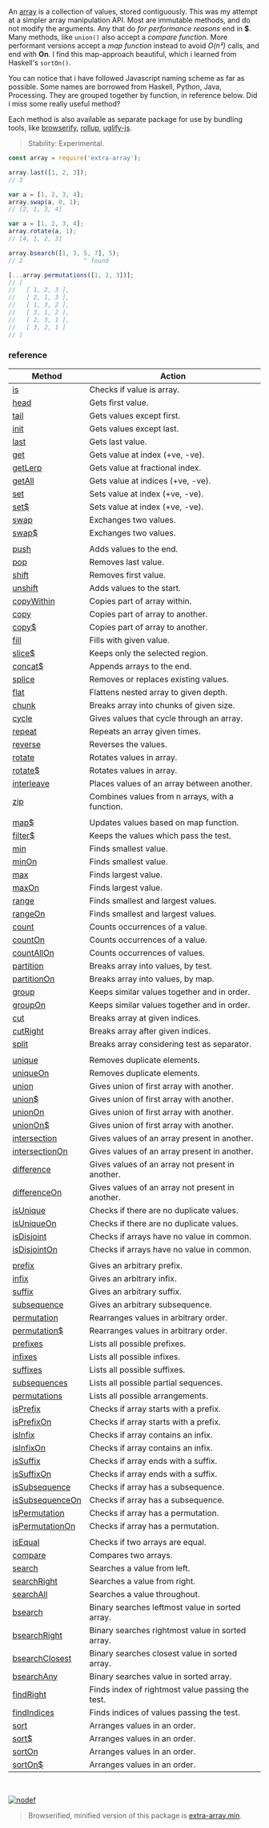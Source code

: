 An [array] is a collection of values, stored contiguously.
This was my attempt at a simpler array manipulation API. Most are immutable methods,
and do not modify the arguments. Any that do *for performance reasons* end in **$**.
Many methods, like `union()` also accept a *compare function*. More performant
versions accept a *map function* instead to avoid *O(n²)* calls, and end with **On**.
I find this map-approach beautiful, which i learned from Haskell's `sortOn()`.

You can notice that i have followed Javascript naming scheme as far as possible.
Some names are borrowed from Haskell, Python, Java, Processing. They are grouped
together by function, in reference below. Did i miss some really useful method?

Each method is also available as separate package for use by bundling tools,
like [browserify], [rollup], [uglify-js].

> Stability: Experimental.

```javascript
const array = require('extra-array');

array.last([1, 2, 3]);
// 3

var a = [1, 2, 3, 4];
array.swap(a, 0, 1);
// [2, 1, 3, 4]

var a = [1, 2, 3, 4];
array.rotate(a, 1);
// [4, 1, 2, 3]

array.bsearch([1, 3, 5, 7], 5);
// 2                 ^ found

[...array.permutations([1, 2, 3])];
// [
//   [ 1, 2, 3 ],
//   [ 2, 1, 3 ],
//   [ 1, 3, 2 ],
//   [ 3, 1, 2 ],
//   [ 2, 3, 1 ],
//   [ 3, 2, 1 ]
// ]
```

### reference

| Method                | Action
|-----------------------|-------
| [is]                  | Checks if value is array.
| [head]                | Gets first value.
| [tail]                | Gets values except first.
| [init]                | Gets values except last.
| [last]                | Gets last value.
| [get]                 | Gets value at index (+ve, -ve).
| [getLerp]             | Gets value at fractional index.
| [getAll]              | Gets value at indices (+ve, -ve).
| [set]                 | Sets value at index (+ve, -ve).
| [set$]                | Sets value at index (+ve, -ve).
| [swap]                | Exchanges two values.
| [swap$]               | Exchanges two values.
|                       | 
| [push]                | Adds values to the end. 
| [pop]                 | Removes last value.
| [shift]               | Removes first value.
| [unshift]             | Adds values to the start.
| [copyWithin]          | Copies part of array within.
| [copy]                | Copies part of array to another.
| [copy$]               | Copies part of array to another.
| [fill]                | Fills with given value.
| [slice$]              | Keeps only the selected region.
| [concat$]             | Appends arrays to the end.
| [splice]              | Removes or replaces existing values.
| [flat]                | Flattens nested array to given depth.
| [chunk]               | Breaks array into chunks of given size.
| [cycle]               | Gives values that cycle through an array.
| [repeat]              | Repeats an array given times.
| [reverse]             | Reverses the values.
| [rotate]              | Rotates values in array.
| [rotate$]             | Rotates values in array.
| [interleave]          | Places values of an array between another.
| [zip]                 | Combines values from n arrays, with a function.
|                       | 
| [map$]                | Updates values based on map function.
| [filter$]             | Keeps the values which pass the test.
| [min]                 | Finds smallest value.
| [minOn]               | Finds smallest value.
| [max]                 | Finds largest value.
| [maxOn]               | Finds largest value.
| [range]               | Finds smallest and largest values.
| [rangeOn]             | Finds smallest and largest values.
| [count]               | Counts occurrences of a value.
| [countOn]             | Counts occurrences of a value.
| [countAllOn]          | Counts occurrences of values.
| [partition]           | Breaks array into values, by test.
| [partitionOn]         | Breaks array into values, by map.
| [group]               | Keeps similar values together and in order.
| [groupOn]             | Keeps similar values together and in order.
| [cut]                 | Breaks array at given indices.
| [cutRight]            | Breaks array after given indices.
| [split]               | Breaks array considering test as separator.
|                       | 
| [unique]              | Removes duplicate elements.
| [uniqueOn]            | Removes duplicate elements.
| [union]               | Gives union of first array with another.
| [union$]              | Gives union of first array with another.
| [unionOn]             | Gives union of first array with another.
| [unionOn$]            | Gives union of first array with another.
| [intersection]        | Gives values of an array present in another.
| [intersectionOn]      | Gives values of an array present in another.
| [difference]          | Gives values of an array not present in another.
| [differenceOn]        | Gives values of an array not present in another.
| [isUnique]            | Checks if there are no duplicate values.
| [isUniqueOn]          | Checks if there are no duplicate values.
| [isDisjoint]          | Checks if arrays have no value in common.
| [isDisjointOn]        | Checks if arrays have no value in common.
|                       | 
| [prefix]              | Gives an arbitrary prefix.
| [infix]               | Gives an arbitrary infix.
| [suffix]              | Gives an arbitrary suffix.
| [subsequence]         | Gives an arbitrary subsequence.
| [permutation]         | Rearranges values in arbitrary order.
| [permutation$]        | Rearranges values in arbitrary order.
| [prefixes]            | Lists all possible prefixes.
| [infixes]             | Lists all possible infixes.
| [suffixes]            | Lists all possible suffixes.
| [subsequences]        | Lists all possible partial sequences.
| [permutations]        | Lists all possible arrangements.
| [isPrefix]            | Checks if array starts with a prefix.
| [isPrefixOn]          | Checks if array starts with a prefix.
| [isInfix]             | Checks if array contains an infix.
| [isInfixOn]           | Checks if array contains an infix.
| [isSuffix]            | Checks if array ends with a suffix.
| [isSuffixOn]          | Checks if array ends with a suffix.
| [isSubsequence]       | Checks if array has a subsequence.
| [isSubsequenceOn]     | Checks if array has a subsequence.
| [isPermutation]       | Checks if array has a permutation.
| [isPermutationOn]     | Checks if array has a permutation.
|                       | 
| [isEqual]             | Checks if two arrays are equal.
| [compare]             | Compares two arrays.
| [search]              | Searches a value from left.
| [searchRight]         | Searches a value from right.
| [searchAll]           | Searches a value throughout.
| [bsearch]             | Binary searches leftmost value in sorted array.
| [bsearchRight]        | Binary searches rightmost value in sorted array.
| [bsearchClosest]      | Binary searches closest value in sorted array.
| [bsearchAny]          | Binary searches value in sorted array.
| [findRight]           | Finds index of rightmost value passing the test.
| [findIndices]         | Finds indices of values passing the test.
| [sort]                | Arranges values in an order.
| [sort$]               | Arranges values in an order.
| [sortOn]              | Arranges values in an order.
| [sortOn$]             | Arranges values in an order.

<br>

[![nodef](https://merferry.glitch.me/card/extra-array.svg)](https://nodef.github.io)

> Browserified, minified version of this package is [extra-array.min].

[bsearch]: https://github.com/nodef/extra-array/wiki/bsearch
[bsearchAny]: https://github.com/nodef/extra-array/wiki/bsearchAny
[bsearchClosest]: https://github.com/nodef/extra-array/wiki/bsearchClosest
[bsearchRight]: https://github.com/nodef/extra-array/wiki/bsearchRight
[chunk]: https://github.com/nodef/extra-array/wiki/chunk
[compare]: https://github.com/nodef/extra-array/wiki/compare
[concat$]: https://github.com/nodef/extra-array/wiki/concat$
[copy$]: https://github.com/nodef/extra-array/wiki/copy$
[copy]: https://github.com/nodef/extra-array/wiki/copy
[copyWithin]: https://github.com/nodef/extra-array/wiki/copyWithin
[count]: https://github.com/nodef/extra-array/wiki/count
[countAllOn]: https://github.com/nodef/extra-array/wiki/countAllOn
[countOn]: https://github.com/nodef/extra-array/wiki/countOn
[cut]: https://github.com/nodef/extra-array/wiki/cut
[cutRight]: https://github.com/nodef/extra-array/wiki/cutRight
[cycle]: https://github.com/nodef/extra-array/wiki/cycle
[difference]: https://github.com/nodef/extra-array/wiki/difference
[differenceOn]: https://github.com/nodef/extra-array/wiki/differenceOn
[fill]: https://github.com/nodef/extra-array/wiki/fill
[filter$]: https://github.com/nodef/extra-array/wiki/filter$
[findIndices]: https://github.com/nodef/extra-array/wiki/findIndices
[findRight]: https://github.com/nodef/extra-array/wiki/findRight
[flat]: https://github.com/nodef/extra-array/wiki/flat
[get]: https://github.com/nodef/extra-array/wiki/get
[getAll]: https://github.com/nodef/extra-array/wiki/getAll
[getLerp]: https://github.com/nodef/extra-array/wiki/getLerp
[group]: https://github.com/nodef/extra-array/wiki/group
[groupOn]: https://github.com/nodef/extra-array/wiki/groupOn
[head]: https://github.com/nodef/extra-array/wiki/head
[infix]: https://github.com/nodef/extra-array/wiki/infix
[infixes]: https://github.com/nodef/extra-array/wiki/infixes
[init]: https://github.com/nodef/extra-array/wiki/init
[interleave]: https://github.com/nodef/extra-array/wiki/interleave
[intersection]: https://github.com/nodef/extra-array/wiki/intersection
[intersectionOn]: https://github.com/nodef/extra-array/wiki/intersectionOn
[is]: https://github.com/nodef/extra-array/wiki/is
[isDisjoint]: https://github.com/nodef/extra-array/wiki/isDisjoint
[isDisjointOn]: https://github.com/nodef/extra-array/wiki/isDisjointOn
[isEqual]: https://github.com/nodef/extra-array/wiki/isEqual
[isInfix]: https://github.com/nodef/extra-array/wiki/isInfix
[isInfixOn]: https://github.com/nodef/extra-array/wiki/isInfixOn
[isPermutation]: https://github.com/nodef/extra-array/wiki/isPermutation
[isPermutationOn]: https://github.com/nodef/extra-array/wiki/isPermutationOn
[isPrefix]: https://github.com/nodef/extra-array/wiki/isPrefix
[isPrefixOn]: https://github.com/nodef/extra-array/wiki/isPrefixOn
[isSubsequence]: https://github.com/nodef/extra-array/wiki/isSubsequence
[isSubsequenceOn]: https://github.com/nodef/extra-array/wiki/isSubsequenceOn
[isSuffix]: https://github.com/nodef/extra-array/wiki/isSuffix
[isSuffixOn]: https://github.com/nodef/extra-array/wiki/isSuffixOn
[isUnique]: https://github.com/nodef/extra-array/wiki/isUnique
[isUniqueOn]: https://github.com/nodef/extra-array/wiki/isUniqueOn
[last]: https://github.com/nodef/extra-array/wiki/last
[map$]: https://github.com/nodef/extra-array/wiki/map$
[max]: https://github.com/nodef/extra-array/wiki/max
[maxOn]: https://github.com/nodef/extra-array/wiki/maxOn
[min]: https://github.com/nodef/extra-array/wiki/min
[minOn]: https://github.com/nodef/extra-array/wiki/minOn
[partition]: https://github.com/nodef/extra-array/wiki/partition
[partitionOn]: https://github.com/nodef/extra-array/wiki/partitionOn
[permutation]: https://github.com/nodef/extra-array/wiki/permutation
[permutation$]: https://github.com/nodef/extra-array/wiki/permutation$
[permutations]: https://github.com/nodef/extra-array/wiki/permutations
[pop]: https://github.com/nodef/extra-array/wiki/pop
[prefix]: https://github.com/nodef/extra-array/wiki/prefix
[prefixes]: https://github.com/nodef/extra-array/wiki/prefixes
[push]: https://github.com/nodef/extra-array/wiki/push
[range]: https://github.com/nodef/extra-array/wiki/range
[rangeOn]: https://github.com/nodef/extra-array/wiki/rangeOn
[repeat]: https://github.com/nodef/extra-array/wiki/repeat
[reverse]: https://github.com/nodef/extra-array/wiki/reverse
[rotate$]: https://github.com/nodef/extra-array/wiki/rotate$
[rotate]: https://github.com/nodef/extra-array/wiki/rotate
[search]: https://github.com/nodef/extra-array/wiki/search
[searchAll]: https://github.com/nodef/extra-array/wiki/searchAll
[searchRight]: https://github.com/nodef/extra-array/wiki/searchRight
[set$]: https://github.com/nodef/extra-array/wiki/set$
[set]: https://github.com/nodef/extra-array/wiki/set
[shift]: https://github.com/nodef/extra-array/wiki/shift
[shuffle$]: https://github.com/nodef/extra-array/wiki/shuffle$
[shuffle]: https://github.com/nodef/extra-array/wiki/shuffle
[slice$]: https://github.com/nodef/extra-array/wiki/slice$
[sort]: https://github.com/nodef/extra-array/wiki/sort
[sort$]: https://github.com/nodef/extra-array/wiki/sort$
[sortOn$]: https://github.com/nodef/extra-array/wiki/sortOn$
[sortOn]: https://github.com/nodef/extra-array/wiki/sortOn
[splice]: https://github.com/nodef/extra-array/wiki/splice
[split]: https://github.com/nodef/extra-array/wiki/split
[subsequence]: https://github.com/nodef/extra-array/wiki/subsequence
[subsequences]: https://github.com/nodef/extra-array/wiki/subsequences
[suffix]: https://github.com/nodef/extra-array/wiki/suffix
[suffixes]: https://github.com/nodef/extra-array/wiki/suffixes
[swap$]: https://github.com/nodef/extra-array/wiki/swap$
[swap]: https://github.com/nodef/extra-array/wiki/swap
[tail]: https://github.com/nodef/extra-array/wiki/tail
[union$]: https://github.com/nodef/extra-array/wiki/union$
[union]: https://github.com/nodef/extra-array/wiki/union
[unionOn$]: https://github.com/nodef/extra-array/wiki/unionOn$
[unionOn]: https://github.com/nodef/extra-array/wiki/unionOn
[unique]: https://github.com/nodef/extra-array/wiki/unique
[uniqueOn]: https://github.com/nodef/extra-array/wiki/uniqueOn
[unshift]: https://github.com/nodef/extra-array/wiki/unshift
[zip]: https://github.com/nodef/extra-array/wiki/zip

[array]: https://developer.mozilla.org/en-US/docs/Web/JavaScript/Reference/Global_Objects/Array
[browserify]: https://www.npmjs.com/package/browserify
[rollup]: https://www.npmjs.com/package/rollup
[uglify-js]: https://www.npmjs.com/package/uglify-js
[extra-array.min]: https://www.npmjs.com/package/extra-array.min
